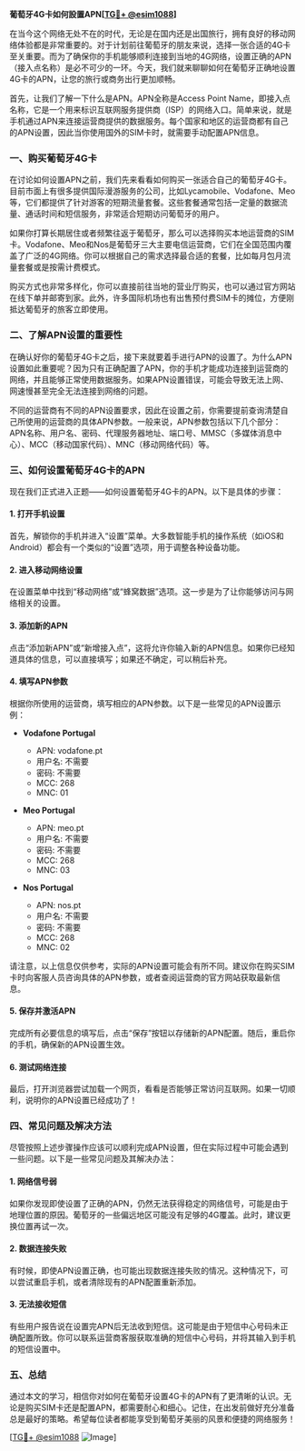 **葡萄牙4G卡如何設置APN[[TG💪+ @esim1088](https://t.me/s/esim1088)]**

在当今这个网络无处不在的时代，无论是在国内还是出国旅行，拥有良好的移动网络体验都是非常重要的。对于计划前往葡萄牙的朋友来说，选择一张合适的4G卡至关重要。而为了确保你的手机能够顺利连接到当地的4G网络，设置正确的APN（接入点名称）是必不可少的一环。今天，我们就来聊聊如何在葡萄牙正确地设置4G卡的APN，让您的旅行或商务出行更加顺畅。

首先，让我们了解一下什么是APN。APN全称是Access Point Name，即接入点名称，它是一个用来标识互联网服务提供商（ISP）的网络入口。简单来说，就是手机通过APN来连接运营商提供的数据服务。每个国家和地区的运营商都有自己的APN设置，因此当你使用国外的SIM卡时，就需要手动配置APN信息。

### **一、购买葡萄牙4G卡**

在讨论如何设置APN之前，我们先来看看如何购买一张适合自己的葡萄牙4G卡。目前市面上有很多提供国际漫游服务的公司，比如Lycamobile、Vodafone、Meo等，它们都提供了针对游客的短期流量套餐。这些套餐通常包括一定量的数据流量、通话时间和短信服务，非常适合短期访问葡萄牙的用户。

如果你打算长期居住或者频繁往返于葡萄牙，那么可以选择购买本地运营商的SIM卡。Vodafone、Meo和Nos是葡萄牙三大主要电信运营商，它们在全国范围内覆盖了广泛的4G网络。你可以根据自己的需求选择最合适的套餐，比如每月包月流量套餐或是按需计费模式。

购买方式也非常多样化，你可以直接前往当地的营业厅购买，也可以通过官方网站在线下单并邮寄到家。此外，许多国际机场也有出售预付费SIM卡的摊位，方便刚抵达葡萄牙的旅客立即使用。

### **二、了解APN设置的重要性**

在确认好你的葡萄牙4G卡之后，接下来就要着手进行APN的设置了。为什么APN设置如此重要呢？因为只有正确配置了APN，你的手机才能成功连接到运营商的网络，并且能够正常使用数据服务。如果APN设置错误，可能会导致无法上网、网速慢甚至完全无法连接到网络的问题。

不同的运营商有不同的APN设置要求，因此在设置之前，你需要提前查询清楚自己所使用的运营商的具体APN参数。一般来说，APN参数包括以下几个部分：APN名称、用户名、密码、代理服务器地址、端口号、MMSC（多媒体消息中心）、MCC（移动国家代码）、MNC（移动网络代码）等。

### **三、如何设置葡萄牙4G卡的APN**

现在我们正式进入正题——如何设置葡萄牙4G卡的APN。以下是具体的步骤：

#### **1. 打开手机设置**
首先，解锁你的手机并进入“设置”菜单。大多数智能手机的操作系统（如iOS和Android）都会有一个类似的“设置”选项，用于调整各种设备功能。

#### **2. 进入移动网络设置**
在设置菜单中找到“移动网络”或“蜂窝数据”选项。这一步是为了让你能够访问与网络相关的设置。

#### **3. 添加新的APN**
点击“添加新APN”或“新增接入点”，这将允许你输入新的APN信息。如果你已经知道具体的信息，可以直接填写；如果还不确定，可以稍后补充。

#### **4. 填写APN参数**
根据你所使用的运营商，填写相应的APN参数。以下是一些常见的APN设置示例：

- **Vodafone Portugal**
  - APN: vodafone.pt
  - 用户名: 不需要
  - 密码: 不需要
  - MCC: 268
  - MNC: 01

- **Meo Portugal**
  - APN: meo.pt
  - 用户名: 不需要
  - 密码: 不需要
  - MCC: 268
  - MNC: 03

- **Nos Portugal**
  - APN: nos.pt
  - 用户名: 不需要
  - 密码: 不需要
  - MCC: 268
  - MNC: 02

请注意，以上信息仅供参考，实际的APN设置可能会有所不同。建议你在购买SIM卡时向客服人员咨询具体的APN参数，或者查阅运营商的官方网站获取最新信息。

#### **5. 保存并激活APN**
完成所有必要信息的填写后，点击“保存”按钮以存储新的APN配置。随后，重启你的手机，确保新的APN设置生效。

#### **6. 测试网络连接**
最后，打开浏览器尝试加载一个网页，看看是否能够正常访问互联网。如果一切顺利，说明你的APN设置已经成功了！

### **四、常见问题及解决方法**

尽管按照上述步骤操作应该可以顺利完成APN设置，但在实际过程中可能会遇到一些问题。以下是一些常见问题及其解决办法：

#### **1. 网络信号弱**
如果你发现即使设置了正确的APN，仍然无法获得稳定的网络信号，可能是由于地理位置的原因。葡萄牙的一些偏远地区可能没有足够的4G覆盖。此时，建议更换位置再试一次。

#### **2. 数据连接失败**
有时候，即使APN设置正确，也可能出现数据连接失败的情况。这种情况下，可以尝试重启手机，或者清除现有的APN配置重新添加。

#### **3. 无法接收短信**
有些用户报告说在设置完APN后无法收到短信。这可能是由于短信中心号码未正确配置所致。你可以联系运营商客服获取准确的短信中心号码，并将其输入到手机的短信设置中。

### **五、总结**

通过本文的学习，相信你对如何在葡萄牙设置4G卡的APN有了更清晰的认识。无论是购买SIM卡还是配置APN，都需要耐心和细心。记住，在出发前做好充分准备总是最好的策略。希望每位读者都能享受到葡萄牙美丽的风景和便捷的网络服务！

[[TG💪+ @esim1088](https://t.me/s/esim1088) ![Image](https://i.postimg.cc/4NQfJmqS/Snipaste-2025-05-13-00-14-12.png)]